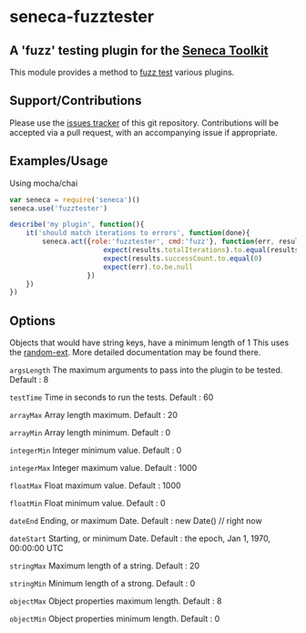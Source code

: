 # seneca-fuzztester

## A 'fuzz' testing plugin for the [Seneca Toolkit](http://senecajs.org)

This module provides a method to [fuzz test](http://en.wikipedia.org/wiki/Fuzz_testing) various plugins.

## Support/Contributions

Please use the [issues tracker](https://github.com/xqjibz/seneca-fuzz/issues) of this git repository.
Contributions will be accepted via a pull request, with an accompanying issue if appropriate.

## Examples/Usage

Using mocha/chai

```js
var seneca = require('seneca')()
seneca.use('fuzztester')

describe('my plugin', function(){
    it('should match iterations to errors', function(done){
        seneca.act({role:'fuzztester', cmd:'fuzz'}, function(err, results){
                       expect(results.totalIterations).to.equal(results.errorCount)
                       expect(results.successCount.to.equal(0)
                       expect(err).to.be.null
                   })
    })
})
```

## Options

Objects that would have string keys, have a minimum length of 1
This uses the [random-ext](https://www.npmjs.com/package/random-ext). More detailed documentation may be found there.

`argsLength` The maximum arguments to pass into the plugin to be tested. Default : 8

`testTime` Time in seconds to run the tests. Default : 60

`arrayMax` Array length maximum. Default : 20

`arrayMin` Array length minimum. Default : 0

`integerMin` Integer minimum value. Default : 0

`integerMax` Integer maximum value. Default : 1000

`floatMax` Float maximum value. Default : 1000

`floatMin` Float minimum value. Default : 0

`dateEnd` Ending, or maximum Date. Default : new Date() // right now

`dateStart` Starting, or minimum Date. Default : the epoch, Jan 1, 1970, 00:00:00 UTC

`stringMax` Maximum length of a string. Default : 20

`stringMin` Minimum length of a strong. Default : 0

`objectMax` Object properties maximum length. Default : 8

`objectMin` Object properties minimum length. Default : 0
